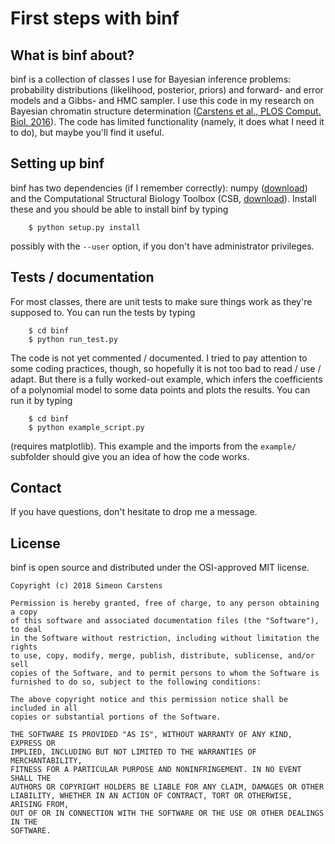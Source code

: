 # First steps with binf #

## What is binf about?
binf is a collection of classes I use for Bayesian inference problems: probability distributions (likelihood, posterior, priors) and forward- and error models and a Gibbs- and HMC sampler. I use this code in my research on Bayesian chromatin structure determination ([Carstens et al., PLOS Comput. Biol. 2016](http://journals.plos.org/ploscompbiol/article?id=10.1371/journal.pcbi.1005292)). The code has limited functionality (namely, it does what I need it to do), but maybe you'll find it useful. 

## Setting up binf
binf has two dependencies (if I remember correctly): numpy ([download](https://pypi.python.org/pypi/numpy)) and the Computational Structural Biology Toolbox (CSB, [download](https://github.com/csb-toolbox/CSB)). Install these and you should be able to install binf by typing

        $ python setup.py install
    
possibly with the `--user` option, if you don't have administrator privileges.

## Tests / documentation
For most classes, there are unit tests to make sure things work as they're supposed to. You can run the tests by typing

        $ cd binf
        $ python run_test.py

The code is not yet commented / documented. I tried to pay attention to some coding practices, though, so hopefully it is not too bad to read / use / adapt. But there is a fully worked-out example, which infers the coefficients of a polynomial model to some data points and plots the results. You can run it by typing

        $ cd binf
        $ python example_script.py

(requires matplotlib). This example and the imports from the `example/` subfolder should give you an idea of how the code works.

## Contact
If you have questions, don't hesitate to drop me a message.

## License
binf is open source and distributed under the OSI-approved MIT license.

    Copyright (c) 2018 Simeon Carstens

    Permission is hereby granted, free of charge, to any person obtaining a copy
    of this software and associated documentation files (the "Software"), to deal
    in the Software without restriction, including without limitation the rights
    to use, copy, modify, merge, publish, distribute, sublicense, and/or sell
    copies of the Software, and to permit persons to whom the Software is
    furnished to do so, subject to the following conditions:

    The above copyright notice and this permission notice shall be included in all
    copies or substantial portions of the Software.

    THE SOFTWARE IS PROVIDED "AS IS", WITHOUT WARRANTY OF ANY KIND, EXPRESS OR
    IMPLIED, INCLUDING BUT NOT LIMITED TO THE WARRANTIES OF MERCHANTABILITY,
    FITNESS FOR A PARTICULAR PURPOSE AND NONINFRINGEMENT. IN NO EVENT SHALL THE
    AUTHORS OR COPYRIGHT HOLDERS BE LIABLE FOR ANY CLAIM, DAMAGES OR OTHER
    LIABILITY, WHETHER IN AN ACTION OF CONTRACT, TORT OR OTHERWISE, ARISING FROM,
    OUT OF OR IN CONNECTION WITH THE SOFTWARE OR THE USE OR OTHER DEALINGS IN THE
    SOFTWARE.
